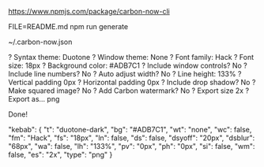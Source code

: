https://www.npmjs.com/package/carbon-now-cli

FILE=README.md npm run generate  

~/.carbon-now.json

? Syntax theme: Duotone
? Window theme: None
? Font family: Hack
? Font size: 18px
? Background color: #ADB7C1
? Include window controls? No
? Include line numbers? No
? Auto adjust width? No
? Line height: 133%
? Vertical padding 0px
? Horizontal padding 0px
? Include drop shadow? No
? Make squared image? No
? Add Carbon watermark? No
? Export size 2x
? Export as… png


  Done!

  "kebab": {
    "t": "duotone-dark",
    "bg": "#ADB7C1",
    "wt": "none",
    "wc": false,
    "fm": "Hack",
    "fs": "18px",
    "ln": false,
    "ds": false,
    "dsyoff": "20px",
    "dsblur": "68px",
    "wa": false,
    "lh": "133%",
    "pv": "0px",
    "ph": "0px",
    "si": false,
    "wm": false,
    "es": "2x",
    "type": "png"
  }